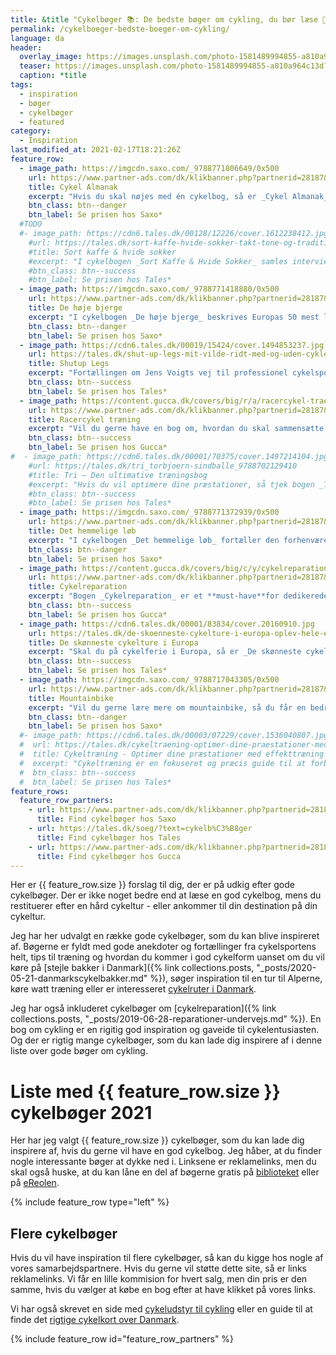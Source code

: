 ```yaml
---
title: &title "Cykelbøger 📚: De bedste bøger om cykling, du bør læse 🚴🚴‍♀️"
permalink: /cykelboeger-bedste-boeger-om-cykling/
language: da
header:
  overlay_image: https://images.unsplash.com/photo-1581489994855-a810a964c13d?ixid=MXwxMjA3fDB8MHxwaG90by1wYWdlfHx8fGVufDB8fHw%3D&ixlib=rb-1.2.1&auto=format&fit=crop&h=600&w=1200&q=10
  teaser: https://images.unsplash.com/photo-1581489994855-a810a964c13d?ixid=MXwxMjA3fDB8MHxwaG90by1wYWdlfHx8fGVufDB8fHw%3D&ixlib=rb-1.2.1&auto=format&fit=crop&h=300&w=400&q=10
  caption: *title
tags:
  - inspiration
  - bøger
  - cykelbøger
  - featured
category:
  - Inspiration
last_modified_at: 2021-02-17T18:21:26Z
feature_row:
  - image_path: https://imgcdn.saxo.com/_9788771806649/0x500
    url: https://www.partner-ads.com/dk/klikbanner.php?partnerid=28187&bannerid=43264&htmlurl=https://www.saxo.com/dk/cykel-almanak_rolf-soerensen_indbundet_9788771806649
    title: Cykel Almanak
    excerpt: "Hvis du skal nøjes med én cykelbog, så er _Cykel Almanak_ skrevet af Rolf Sørensen et rigtig godt bud. Bogen har 500 sider med en løbskalender med 100 af verdens væsentligste løb beskrives. Du får også et et cykeltræningsprogram over 12 måneder for 3 niveauer. Derudover krydres bogen med interviews med nogle af de største cykelstjerner, tips og tricks samt lækre cykelfotos i en fotoserie."
    btn_class: btn--danger
    btn_label: Se prisen hos Saxo*
  #TODO
  #- image_path: https://cdn6.tales.dk/00128/12226/cover.1612238412.jpg
    #url: https://tales.dk/sort-kaffe-hvide-sokker-takt-tone-og-traditioner-paa-landevejen_tonny-vorm_9788740041675
    #title: Sort kaffe & hvide sokker
    #excerpt: "I cykelbogen _Sort Kaffe & Hvide Sokker_ samles interviews med 12 af Danmarks bedste cykelryttere gennem tiden. Bjarne Riis, Rolf Sørensen m.fl. deler sjove oplevelser, genistreger og taktiske brølere. Bogen er glimrende underholdning for de passionerede cykelfans og dedikerede cykelmotionister med tips og tricks om cyklen, tøjet og træningen fra de bedste."
    #btn_class: btn--success
    #btn_label: Se prisen hos Tales*
  - image_path: https://imgcdn.saxo.com/_9788771418880/0x500
    url: https://www.partner-ads.com/dk/klikbanner.php?partnerid=28187&bannerid=43264&htmlurl=https://www.saxo.com/dk/de-hoeje-bjerge_daniel-friebe_hardback_9788771418880
    title: De høje bjerge
    excerpt: "I cykelbogen _De høje bjerge_ beskrives Europas 50 mest legendariske stigninger. Det er en perfekt bog, hvis du ønsker lidt inspiration til det næste bjerg som skal cykles. Hver stigning beskrives med flotte billeder, profiler af stigningerne og kort."
    btn_class: btn--danger
    btn_label: Se prisen hos Saxo*
  - image_path: https://cdn6.tales.dk/00019/15424/cover.1494853237.jpg
    url: https://tales.dk/shut-up-legs-mit-vilde-ridt-med-og-uden-cyklen_jens-voigt_9788740616811
    title: Shutup Legs
    excerpt: "Fortællingen om Jens Voigts vej til professionel cykelsport er bemærkelsesværdig. Lige fra hans opvækst i Østtyskland, hvor Tour de France blot var noget, man hørte rygter om, til den sene professionelle debut i 1997 og de mange bedrifter, der fulgte på landevejene i de efterfølgende år."
    btn_class: btn--success
    btn_label: Se prisen hos Tales*
  - image_path: https://content.gucca.dk/covers/big/r/a/racercykel-traening_280085.jpg
    url: https://www.partner-ads.com/dk/klikbanner.php?partnerid=28187&bannerid=9399&htmlurl=https://www.gucca.dk/racercykel-traening-bog-p280085
    title: Racercykel træning
    excerpt: "Vil du gerne have en bog om, hvordan du skal sammensætte din træning, kost og øvelser for at optimere din performance, så kan cykelbogen _Racercykel træning_anbefales. I bogen bliver du guidet igennem flere forskellige niveauer af din cykeltræning – ligefra det basale om til det mere avanceret såsom hvordan du fx optimerer din restituering."
    btn_class: btn--success
    btn_label: Se prisen hos Gucca*
#  - image_path: https://cdn6.tales.dk/00001/70375/cover.1497214104.jpg
    #url: https://tales.dk/tri_torbjoern-sindballe_9788702129410
    #title: Tri – Den ultimative træningsbog
    #excerpt: "Hvis du vil optimere dine præstationer, så tjek bogen _Tri – Den ultimative træningsbog_. Bogen henvender sig godt nok til triatlonudøvere, men er stadig meget brugbar for almindelige landevejscyklister. Bogens tips om teknik, træning, ernæring og psykologi sagtens kan videreføres over til landevejscyklister."
    #btn_class: btn--success
    #btn_label: Se prisen hos Tales*
  - image_path: https://imgcdn.saxo.com/_9788771372939/0x500
    url: https://www.partner-ads.com/dk/klikbanner.php?partnerid=28187&bannerid=43264&htmlurl=https://www.saxo.com/dk/det-hemmelige-loeb_tyler-hamilton-med-daniel-coyle_haeftet_9788771372939
    title: Det hemmelige løb
    excerpt: "I cykelbogen _Det hemmelige løb_ fortæller den forhenværende cykelrytter Tyler Hamilton om livet som professionel cykelrytter, som var præget af løgne, korruption og ikke mindst omfattende doping. Tyler indrømmer bl.a. sit eget dopingmisbrug og løfter sløret for Lance Armstrongs omfattende dopingbrug."
    btn_class: btn--danger
    btn_label: Se prisen hos Saxo*
  - image_path: https://content.gucca.dk/covers/big/c/y/cykelreparation_277853.jpg
    url: https://www.partner-ads.com/dk/klikbanner.php?partnerid=28187&bannerid=9399&htmlurl=https://www.gucca.dk/cykelreparation-bog-p277853
    title: Cykelreparation
    excerpt: "Bogen _Cykelreparation_ er et **must-have**for dedikerede cykelmotionister. For med denne bog kan du undgå at skulle gå ned i din lokale cykelhandler med din racercykel, når den skal efterses, repareres eller vedligeholdes. For denne bog guider dig til alt lige fra den daglige vedligeholdelse til de mere avancerede teknikker som fx hjulopretning eller gearjustering."
    btn_class: btn--success
    btn_label: Se prisen hos Gucca*
  - image_path: https://cdn6.tales.dk/00001/83834/cover.20160910.jpg
    url: https://tales.dk/de-skoenneste-cykelture-i-europa-oplev-hele-europa-paa-cykel_thorsten-bronner_9788778578204
    title: De skønneste cykelture i Europa
    excerpt: "Skal du på cykelferie i Europa, så er _De skønneste cykelture i Europa_ cykelbogen, du bør eje. Bogen er skrevet af Thorsten Brönner, som har rejst Europa tyndt for at finde de bedste steder til cykelferie i Europa. I alt 16 lande ligefra Skandinavien til Montenegro. Hvert land beskrives grundigt, og der er en hel del flotte billeder for hvert land."
    btn_class: btn--success
    btn_label: Se prisen hos Tales*
  - image_path: https://imgcdn.saxo.com/_9788717043305/0x500
    url: https://www.partner-ads.com/dk/klikbanner.php?partnerid=28187&bannerid=43264&htmlurl=https://www.saxo.com/dk/mountain-bike_per-henrik-brask_indbundet_9788717043305
    title: Mountainbike
    excerpt: "Vil du gerne lære mere om mountainbike, så du får en bedre forståelse af køreteknikken, hvordan du træner optimalt, hvordan du vedligeholder din cykel, så er _Mountainbike_ bogen af cykeltræneren Per Henrik Brask et rigtig godt bud."
    btn_class: btn--danger
    btn_label: Se prisen hos Saxo*
  #- image_path: https://cdn6.tales.dk/00003/07229/cover.1536040807.jpg
  #  url: https://tales.dk/cykeltraening-optimer-dine-praestationer-med-effekttraening_claus-hechmann_9788702189179
  #  title: Cykeltræning - Optimer dine præstationer med effekttræning
  #  excerpt: "Cykeltræning er en fokuseret og præcis guide til at forbedre dine præstationer på cyklen med effekttræning. Princippet er enkelt: Du skal træne i at kunne cykle så hurtigt som muligt i så lang tid som muligt. Det gør du ved at stimulere din fedtforbrændning, og det kræver, at du træner din udholdenhed med varieret intensitet, hovedsageligt i de lette til moderate træningszoner og over rigtig mange kilometer."
  #  btn_class: btn--success
  #  btn_label: Se prisen hos Tales*
feature_rows:
  feature_row_partners:
    - url: https://www.partner-ads.com/dk/klikbanner.php?partnerid=28187&bannerid=43264&htmlurl=https://www.saxo.com/dk/products/search?query=cykelb%C3%B8ger
      title: Find cykelbøger hos Saxo
    - url: https://tales.dk/soeg/?text=cykelb%C3%B8ger
      title: Find cykelbøger hos Tales
    - url: https://www.partner-ads.com/dk/klikbanner.php?partnerid=28187&bannerid=9399&htmlurl=https://www.gucca.dk/soegning/cykelb%25C3%25B8ger
      title: Find cykelbøger hos Gucca
---
```


Her er {{ feature_row.size }} forslag til dig, der er på udkig efter gode cykelbøger. Der er ikke noget bedre end at læse en god cykelbog, mens du restituerer efter en hård cykeltur - eller ankommer til din destination på din cykeltur.

Jeg har her udvalgt en række gode cykelbøger, som du kan blive inspireret af. Bøgerne er fyldt med gode anekdoter og fortællinger fra cykelsportens helt, tips til træning og hvordan du kommer i god cykelform uanset om du vil køre på [stejle bakker i Danmark]({% link collections.posts, "_posts/2020-05-21-danmarkscykelbakker.md" %}), søger inspiration til en tur til Alperne, køre watt træning eller er interesseret [cykelruter i Danmark](/cykelruter-danmark/).

Jeg har også inkluderet cykelbøger om [cykelreparation]({% link collections.posts, "_posts/2019-06-28-reparationer-undervejs.md" %}). En bog om cykling er en rigitig god inspiration og gaveide til cykelentusiasten. Og der er rigtig mange cykelbøger, som du kan lade dig inspirere af i denne liste over gode bøger om cykling.

# Liste med {{ feature_row.size }} cykelbøger 2021

Her har jeg valgt {{ feature_row.size }} cykelbøger, som du kan lade dig inspirere af, hvis du gerne vil have en god cykelbog. Jeg håber, at du finder nogle interessante bøger at dykke ned i. Linksene er reklamelinks, men du skal også huske, at du kan låne en del af bøgerne gratis på [biblioteket](https://bibliotek.dk/) eller på [eReolen](https://ereolen.dk/).

{% include feature_row type="left" %}

## Flere cykelbøger

Hvis du vil have inspiration til flere cykelbøger, så kan du kigge hos nogle af vores samarbejdspartnere. Hvis du gerne vil støtte dette site, så er links reklamelinks. Vi får en lille kommision for hvert salg, men din pris er den samme, hvis du vælger at købe en bog efter at have klikket på vores links.

Vi har også skrevet en side med [cykeludstyr til cykling](/cykeludstyr/) eller en guide til at finde det [rigtige cykelkort over Danmark](/cykelkort/).

{% include feature_row id="feature_row_partners"  %}
